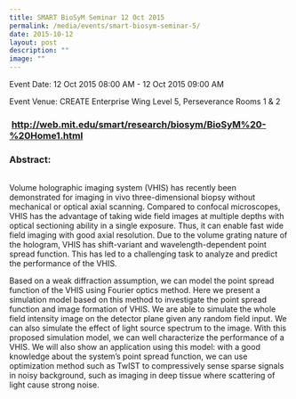```yaml
---
title: SMART BioSyM Seminar 12 Oct 2015
permalink: /media/events/smart-biosym-seminar-5/
date: 2015-10-12
layout: post
description: ""
image: ""
---
```



Event Date: 12 Oct 2015 08:00 AM - 12 Oct 2015 09:00 AM

Event Venue: CREATE Enterprise Wing Level 5, Perseverance Rooms 1 & 2

###  http://web.mit.edu/smart/research/biosym/BioSyM%20-%20Home1.html

### Abstract:

###### 

Volume holographic imaging system (VHIS) has recently been demonstrated for imaging in vivo three-dimensional biopsy without mechanical or optical axial scanning. Compared to confocal microscopes, VHIS has the advantage of taking wide field images at multiple depths with optical sectioning ability in a single exposure. Thus, it can enable fast wide field imaging with good axial resolution. Due to the volume grating nature of the hologram, VHIS has shift-variant and wavelength-dependent point spread function. This has led to a challenging task to analyze and predict the performance of the VHIS.

Based on a weak diffraction assumption, we can model the point spread function of the VHIS using Fourier optics method. Here we present a simulation model based on this method to investigate the point spread function and image formation of VHIS. We are able to simulate the whole field intensity image on the detector plane given any random field input. We can also simulate the effect of light source spectrum to the image. With this proposed simulation model, we can well characterize the performance of a VHIS. We will also show an application using this model: with a good knowledge about the system’s point spread function, we can use optimization method such as TwIST to compressively sense sparse signals in noisy background, such as imaging in deep tissue where scattering of light cause strong noise.